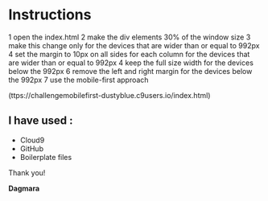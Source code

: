 #  Instructions

1 open the index.html
2 make the div elements 30% of the window size
3 make this change only for the devices that are wider than or equal to 992px
4 set the margin to 10px on all sides for each column for the devices that are wider than or equal to 992px
4 keep the full size width for the devices below the 992px
6 remove the left and right margin for the devices below the 992px
7 use the mobile-first approach

(ttps://challengemobilefirst-dustyblue.c9users.io/index.html)

## I have used :

 * Cloud9 
 * GitHub
 * Boilerplate files
 

Thank you!

**Dagmara**

